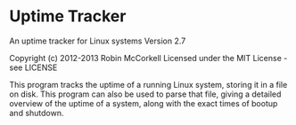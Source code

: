 Uptime Tracker
==============

An uptime tracker for Linux systems
Version 2.7

Copyright (c) 2012-2013 Robin McCorkell
Licensed under the MIT License - see LICENSE

This program tracks the uptime of a running Linux system, storing it in a file
on disk. This program can also be used to parse that file, giving a detailed
overview of the uptime of a system, along with the exact times of bootup and
shutdown.
